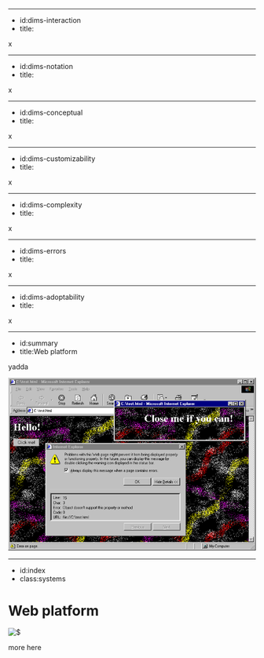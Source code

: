 ----------------------------------------------------------------------------------------------------
- id:dims-interaction
- title:<i class='fa fa-cog'></i>

x

----------------------------------------------------------------------------------------------------
- id:dims-notation
- title:<i class='fa fa-cog'></i>

x

----------------------------------------------------------------------------------------------------
- id:dims-conceptual
- title:<i class='fa fa-cog'></i>

x

----------------------------------------------------------------------------------------------------
- id:dims-customizability
- title:<i class='fa fa-cog'></i>

x

----------------------------------------------------------------------------------------------------
- id:dims-complexity
- title:<i class='fa fa-cog'></i>

x

----------------------------------------------------------------------------------------------------
- id:dims-errors
- title:<i class='fa fa-cog'></i>

x

----------------------------------------------------------------------------------------------------
- id:dims-adoptability
- title:<i class='fa fa-cog'></i>

x

----------------------------------------------------------------------------------------------------
- id:summary
- title:Web platform

yadda

![](img/web-ie5.png)


----------------------------------------------------------------------------------------------------
- id:index
- class:systems

# Web platform

![$](content=summary,link=index)

more here

